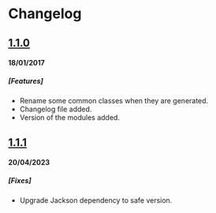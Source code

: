 # Changelog

## [1.1.0](https://github.com/BBVA-CIB/APIRestGenerator/tree/v1.1.0)
#### 18/01/2017
##### _[Features]_
* Rename some common classes when they are generated.
* Changelog file added.
* Version of the modules added.

## [1.1.1](https://github.com/BBVA-CIB/APIRestGenerator/tree/v1.1.1)
#### 20/04/2023
##### _[Fixes]_
* Upgrade Jackson dependency to safe version.